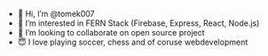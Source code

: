 - 👋 Hi, I’m @tomek007
- 🌱 I’m interested in FERN Stack (Firebase, Express, React, Node.js)
- 👀 I’m looking to collaborate on open source project
- 😇 I love playing soccer, chess and of coruse webdevelopment

<!---
tomek007/tomek007 is a ✨ special ✨ repository because its `README.md` (this file) appears on your GitHub profile.
You can click the Preview link to take a look at your changes.
--->
